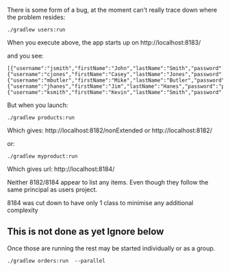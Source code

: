 There is some form of a bug, at the moment can't really trace down where the problem resides:

```
./gradlew users:run
```
When you execute above, the app starts up on http://localhost:8183/

and you see:
```
[{"username":"jsmith","firstName":"John","lastName":"Smith","password":"password","id":1},{"username":"cjones","firstName":"Casey","lastName":"Jones","password":"password1","id":2},{"username":"mbutler","firstName":"Mike","lastName":"Butler","password":"password2","id":3},{"username":"jhanes","firstName":"Jim","lastName":"Hanes","password":"password3","id":4},{"username":"ksmith","firstName":"Kevin","lastName":"Smith","password":"password4","id":5}]
```

But when you launch:
```
./gradlew products:run
```

Which gives: http://localhost:8182/nonExtended or http://localhost:8182/

or:

 ```
 ./gradlew myproduct:run
 ```



Which gives url: http://localhost:8184/

Neither 8182/8184 appear to list any items. Even though they follow the same principal as users project.

8184 was cut down to have only 1 class to minimise any additional complexity


This is not done as yet Ignore below
----

Once those are running the rest may be started individually or as a group.
```
./gradlew orders:run  --parallel
```

